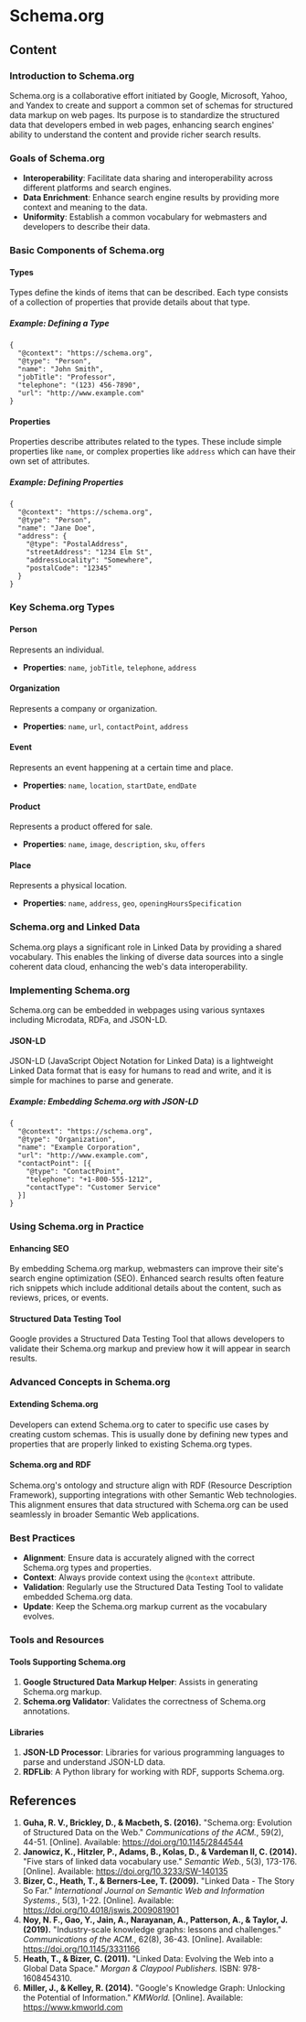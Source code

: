 # Schema.org

## Content

### Introduction to Schema.org

Schema.org is a collaborative effort initiated by Google, Microsoft, Yahoo, and Yandex to create and support a common set of schemas for structured data markup on web pages. Its purpose is to standardize the structured data that developers embed in web pages, enhancing search engines' ability to understand the content and provide richer search results.

### Goals of Schema.org

- **Interoperability**: Facilitate data sharing and interoperability across different platforms and search engines.
- **Data Enrichment**: Enhance search engine results by providing more context and meaning to the data.
- **Uniformity**: Establish a common vocabulary for webmasters and developers to describe their data.

### Basic Components of Schema.org

#### Types

Types define the kinds of items that can be described. Each type consists of a collection of properties that provide details about that type.

##### Example: Defining a Type

```jsonld
{
  "@context": "https://schema.org",
  "@type": "Person",
  "name": "John Smith",
  "jobTitle": "Professor",
  "telephone": "(123) 456-7890",
  "url": "http://www.example.com"
}
```

#### Properties

Properties describe attributes related to the types. These include simple properties like `name`, or complex properties like `address` which can have their own set of attributes.

##### Example: Defining Properties

```jsonld
{
  "@context": "https://schema.org",
  "@type": "Person",
  "name": "Jane Doe",
  "address": {
    "@type": "PostalAddress",
    "streetAddress": "1234 Elm St",
    "addressLocality": "Somewhere",
    "postalCode": "12345"
  }
}
```

### Key Schema.org Types

#### Person

Represents an individual.

- **Properties**: `name`, `jobTitle`, `telephone`, `address`

#### Organization

Represents a company or organization.

- **Properties**: `name`, `url`, `contactPoint`, `address`

#### Event

Represents an event happening at a certain time and place.

- **Properties**: `name`, `location`, `startDate`, `endDate`

#### Product

Represents a product offered for sale.

- **Properties**: `name`, `image`, `description`, `sku`, `offers`

#### Place

Represents a physical location.

- **Properties**: `name`, `address`, `geo`, `openingHoursSpecification`

### Schema.org and Linked Data

Schema.org plays a significant role in Linked Data by providing a shared vocabulary. This enables the linking of diverse data sources into a single coherent data cloud, enhancing the web's data interoperability.

### Implementing Schema.org

Schema.org can be embedded in webpages using various syntaxes including Microdata, RDFa, and JSON-LD.

#### JSON-LD

JSON-LD (JavaScript Object Notation for Linked Data) is a lightweight Linked Data format that is easy for humans to read and write, and it is simple for machines to parse and generate.

##### Example: Embedding Schema.org with JSON-LD

```jsonld
{
  "@context": "https://schema.org",
  "@type": "Organization",
  "name": "Example Corporation",
  "url": "http://www.example.com",
  "contactPoint": [{
    "@type": "ContactPoint",
    "telephone": "+1-800-555-1212",
    "contactType": "Customer Service"
  }]
}
```

### Using Schema.org in Practice

#### Enhancing SEO

By embedding Schema.org markup, webmasters can improve their site's search engine optimization (SEO). Enhanced search results often feature rich snippets which include additional details about the content, such as reviews, prices, or events.

#### Structured Data Testing Tool

Google provides a Structured Data Testing Tool that allows developers to validate their Schema.org markup and preview how it will appear in search results.

### Advanced Concepts in Schema.org

#### Extending Schema.org

Developers can extend Schema.org to cater to specific use cases by creating custom schemas. This is usually done by defining new types and properties that are properly linked to existing Schema.org types.

#### Schema.org and RDF

Schema.org's ontology and structure align with RDF (Resource Description Framework), supporting integrations with other Semantic Web technologies. This alignment ensures that data structured with Schema.org can be used seamlessly in broader Semantic Web applications.

### Best Practices

- **Alignment**: Ensure data is accurately aligned with the correct Schema.org types and properties.
- **Context**: Always provide context using the `@context` attribute.
- **Validation**: Regularly use the Structured Data Testing Tool to validate embedded Schema.org data.
- **Update**: Keep the Schema.org markup current as the vocabulary evolves.

### Tools and Resources

#### Tools Supporting Schema.org

1. **Google Structured Data Markup Helper**: Assists in generating Schema.org markup.
2. **Schema.org Validator**: Validates the correctness of Schema.org annotations.

#### Libraries

1. **JSON-LD Processor**: Libraries for various programming languages to parse and understand JSON-LD data.
2. **RDFLib**: A Python library for working with RDF, supports Schema.org.

## References

1. **Guha, R. V., Brickley, D., & Macbeth, S. (2016).** "Schema.org: Evolution of Structured Data on the Web." _Communications of the ACM._, 59(2), 44-51. [Online]. Available: https://doi.org/10.1145/2844544
2. **Janowicz, K., Hitzler, P., Adams, B., Kolas, D., & Vardeman II, C. (2014).** "Five stars of linked data vocabulary use." _Semantic Web._, 5(3), 173-176. [Online]. Available: https://doi.org/10.3233/SW-140135
3. **Bizer, C., Heath, T., & Berners-Lee, T. (2009).** "Linked Data - The Story So Far." _International Journal on Semantic Web and Information Systems._, 5(3), 1-22. [Online]. Available: https://doi.org/10.4018/jswis.2009081901
4. **Noy, N. F., Gao, Y., Jain, A., Narayanan, A., Patterson, A., & Taylor, J. (2019).** "Industry-scale knowledge graphs: lessons and challenges." _Communications of the ACM._, 62(8), 36-43. [Online]. Available: https://doi.org/10.1145/3331166
5. **Heath, T., & Bizer, C. (2011).** "Linked Data: Evolving the Web into a Global Data Space." _Morgan & Claypool Publishers._ ISBN: 978-1608454310.
6. **Miller, J., & Kelley, R. (2014).** "Google's Knowledge Graph: Unlocking the Potential of Information." _KMWorld._ [Online]. Available: https://www.kmworld.com
